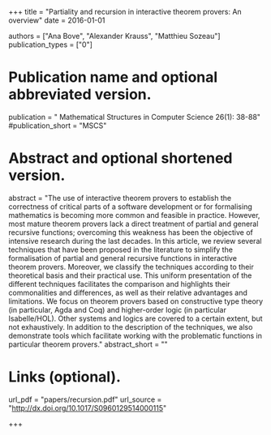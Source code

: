 +++
title = "Partiality and recursion in interactive theorem provers: An overview"
date = 2016-01-01

authors = ["Ana Bove", "Alexander Krauss", "Matthieu Sozeau"]
publication_types = ["0"]

# Publication name and optional abbreviated version.
publication = " Mathematical Structures in Computer Science 26(1): 38-88"
#publication_short = "MSCS"

# Abstract and optional shortened version.
abstract = "The use of interactive theorem provers to establish the correctness of critical parts of a software development or for formalising mathematics is becoming more common and feasible in practice. However, most mature theorem provers lack a direct treatment of partial and general recursive functions; overcoming this weakness has been the objective of intensive research during the last decades. In this article, we review several techniques that have been proposed in the literature to simplify the formalisation of partial and general recursive functions in interactive theorem provers. Moreover, we classify the techniques according to their theoretical basis and their practical use. This uniform presentation of the different techniques facilitates the comparison and highlights their commonalities and differences, as well as their relative advantages and limitations. We focus on theorem provers based on constructive type theory (in particular, Agda and Coq) and higher-order logic (in particular Isabelle/HOL). Other systems and logics are covered to a certain extent, but not exhaustively. In addition to the description of the techniques, we also demonstrate tools which facilitate working with the problematic functions in particular theorem provers."
abstract_short = ""

# Links (optional).
url_pdf = "papers/recursion.pdf"
url_source = "http://dx.doi.org/10.1017/S0960129514000115"

+++
